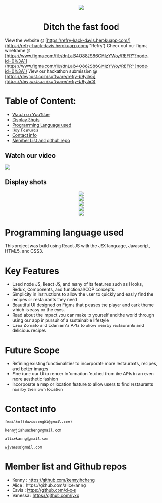  <div align="center"><img src ="refry.png" style="vertical-align:middle"></div>
 
 # <div align="center">Ditch the fast food</div>





View the website @ [https://refry-hack-davis.herokuapp.com/](https://refry-hack-davis.herokuapp.com/ "Refry")
Check out our figma wireframe @ [https://www.figma.com/file/dnLaI64O882S86CMIzYWoy/REFRY?node-id=0%3A1](https://www.figma.com/file/dnLaI64O882S86CMIzYWoy/REFRY?node-id=0%3A1)
View our hackathon submission @ [https://devpost.com/software/refry-b9yde5](https://devpost.com/software/refry-b9yde5)

# Table of Content:
- [Watch on YouTube](#watch-our-video)
- [Display Shots](#display-shots)
- [Programming Language used ](#programming-language-used)
- [Key Features](#key-features)
- [Contact info](#contact-info)
- [Member List and github repo](#member-list-and-github-repos)

## Watch our video
[![](https://i.ytimg.com/vi/VVLTVvItczg/hqdefault.jpg)](https://www.youtube.com/watch?v=VVLTVvItczg&feature=youtu.be "Watch our Pitch on YouTube")

## Display shots

<div align="center"><img src ="ss1.jpg" ></div>  
<div align="center"><img src ="ss2.jpg" ></div>  
<div align="center"><img src ="ss3.jpg" ></div>  
<div align="center"><img src ="ss4.jpg" ></div>  
<div align="center"><img src ="ss5.jpg" ></div>  


# Programming language used

This project was build using React JS with the JSX language, Javascript, HTML5, and CSS3.

# Key Features
- Used node JS, React JS, and many of its features such as Hooks, Redux, Components, and functional/OOP concepts.
- Simplicity in instructions to allow the user to quickly and easily find the recipes or restaurants they need
- Beautiful UI designed on Figma that pleases the player and dark theme which is easy on the eyes.
- Read about the impact you can make to yourself and the world through using our app in pursuit of a sustainable lifestyle
- Uses Zomato and Edamam's APIs to show nearby restaurants and delicious recipes

# Future Scope 
- Refining existing functionalities to incorporate more restaurants, recipes, and better images
- Fine tune our UI to render information fetched from the APIs in an even more aesthetic fashion
- Incorporate a map or location feature to allow users to find restaurants nearby their own location


 
 # Contact info 
 
 ```
 [mailto](davissong01@gmail.com)
 ```
 ```
 kennyjiahuacheng@gmail.com
 ```
 ```
 alicekanng@gmail.com
 ```
 ```
 wjvanss@gmail.com
 ```

 
 # Member list and Github repos
 - Kenny : https://github.com/kennyjhcheng
 - Alice : https://github.com/alicekanng
 - Davis : https://github.com/d-x-s
 - Vanessa : https://github.com/jvxx

 


